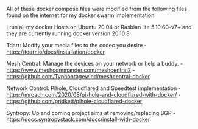 All of these docker compose files were modified from the following files found on the internet for my docker swarm implementation

I run all my docker Hosts on Ubuntu 20.04 or Rasbian lite 5.10.60-v7+ and they are currently running docker version 20.10.8

Tdarr: Modify your media files to the codec you desire
	- https://tdarr.io/docs/installation/docker
 
Mesh Central: Manage the devices on your  network or help a buddy.
	- https://www.meshcommander.com/meshcentral2
	- https://github.com/Typhonragewind/meshcentral-docker

Network Control: Pihole, Cloudflared and Speedtest implementation
	- https://mroach.com/2020/08/pi-hole-and-cloudflared-with-docker/
	- https://github.com/pridkett/pihole-cloudflared-docker
 
 Syntropy: Up and coming project aims at removing/replacing BGP
	- https://docs.syntropystack.com/docs/install-with-docker
